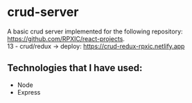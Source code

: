 # crud-server

A basic crud server implemented for the following repository: https://github.com/RPXIC/react-projects. <br/>
13 - crud/redux -> deploy: https://crud-redux-rpxic.netlify.app

## Technologies that I have used:
- Node
- Express
